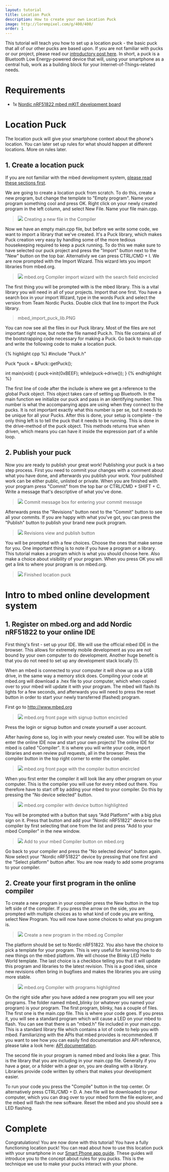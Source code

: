```yaml
---
layout: tutorial
title: Location Puck
description: How to create your own Location Puck
image: http://lorempixel.com/g/400/400/
order: 1
---
```


This tutorial will teach you how to set up a location puck - the basic puck that all of our other pucks are based upon.
If you are not familiar with pucks or our project, please read our [introductory post here](/).
In short, a puck is a Bluetooth Low Energy-powered device that will, using your smartphone as a central hub, work as a building block for your Internet-of-Things-related needs. 

# Requirements
- 1x [Nordic nRF51822 mbed mKIT development board](https://mbed.org/platforms/Nordic-nRF51822/)

# Location Puck
The location puck will give your smartphone context about the phone's location.
You can later set up rules for what should happen at different locations. More on rules later.

## 1. Create a location puck
If you are not familiar with the mbed development system, [please read these sections first]().

We are going to create a location puck from scratch.
To do this, create a new program, but change the template to "Empty program".
Name your program something cool and press OK. Right click on your newly created program in the left column, and select New File. Name your file main.cpp.

> ![](../images/mbed_new_file.PNG)
> Creating a new file in the Compiler

Now we have an empty main.cpp file, but before we write some code, we want to import a library that we've created.
It's a Puck library, which makes Puck creation very easy by handling some of the more tedious housekeeping required to keep a puck running.
To do this we make sure to have selected our puck project and press the "Import" button next to the "New" button on the top bar.
Alternativly we can press CTRL/CMD + I. We are now prompted with the Import Wizard. This wizard lets you import libraries from mbed.org.

> ![](../images/mbed_import_wizard.PNG)
> mbed.org Compiler import wizard with the search field encircled

The first thing you will be prompted with is the mbed library.
This is a vital library you will need in all of your projects. Import that one first.
You have a search box in your import Wizard, type in the words Puck and select the version from Team Nordic Pucks. Double click that line to import the Puck library.

> mbed_import_puck_lib.PNG

You can now see all the files in our Puck library.
Most of the files are not important right now, but note the file named Puck.h.
This file contains all of the bootstrapping code necessary for making a Puck.
Go back to main.cpp and write the following code to make a location puck.

{% highlight cpp %}
#include "Puck.h"

Puck *puck = &Puck::getPuck();

int main(void) {
    puck->init(0xBEEF);
    while(puck->drive());
}
{% endhighlight %}

The first line of code after the include is where we get a reference to the global Puck object.
This object takes care of setting up Bluetooth. In the main function we initialize our puck and pass in an identifying number.
This number is what the accompanying apps are using when they connect to the pucks.
It is not important exactly what this number is per se, but it needs to be unique for all your Pucks.
After this is done, your setup is complete - the only thing left is to tell the puck that it needs to be running.
This is done in the drive-method of the puck object.
This methods returns true when driven, which means you can have it inside the expression part of a while loop.

## 2. Publish your puck
Now you are ready to publish your great work!
Publishing your puck is a two step process. First you need to commit your changes with a comment about what you have done, and afterwards you publish your work.
Your published work can be either public, unlisted or private.
When you are finished with your program press "Commit" from the top bar or CTRL/CMD + SHIFT + C.
Write a message that's descriptive of what you've done.

> ![](../images/mbed_commit.PNG)
> Commit message box for entering your commit message

Afterwards press the "Revisions" button next to the "Commit" button to see all your commits.
If you are happy with what you've got, you can press the "Publish" button to publish your brand new puck program.

> ![](../images/mbed_revisions.PNG)
> Revisions view and publish button

You will be prompted with a few choices.
Choose the ones that make sense for you. One important thing is to note if you have a program or a library.
This tutorial makes a program which is what you should choose here.
Also make a choice about visibility of your program. When you press OK you will get a link to where your program is on mbed.org.


> ![](../images/IMG_20140729_142743.jpg)
> Finished location puck


# Intro to mbed online development system

## 1. Register on mbed.org and add Nordic nRF51822 to your online IDE
First thing's first - set up your IDE. We will use the official mbed IDE in the browser.
This allows for extremely mobile development as you are not bound by your own computer to do development.
Another huge benefit is that you do not need to set up any development stack locally (!).

When an mbed is connected to your computer it will show up as a USB drive, in the same way a memory stick does.
Compiling your code at mbed.org will download a .hex file to your computer, which when copied over to your mbed will update it with your program.
The mbed will flash its lights for a few seconds, and afterwards you will need to press the reset button in order to start your newly transferred (flashed) program.

First go to http://www.mbed.org

> ![](../images/mbed_login_signup.PNG)
> mbed.org front page with signup button encircled

Press the login or signup button and create yourself a user account.

After having done so, log in with your newly created user.
You will be able to enter the online IDE now and start your own projects!
The online IDE for mbed is called "Compiler". It is where you will write your code, import libraries and even review pull requests, all in the browser.
Press the compiler button in the top right corner to enter the compiler.

> ![](../images/mbed_compiler.PNG)
> mbed.org front page with the compiler button encircled

When you first enter the compiler it will look like any other program on your computer.
This is the compiler you will use for every mbed out there.
You therefore have to start off by adding your mbed to your compiler.
Do this by pressing the "No device selected" button.

> ![](../images/mbed_entered_compiler.PNG)
> mbed.org compiler with device button highlighted

You will be prompted with a button that says "Add Platform" with a big plus sign on it.
Press that button and add your "Nordic nRF51822" device to the compiler by first selecting that one from the list and press "Add to your mbed Compiler" in the new window.

> ![](../images/mbed_add_to_compiler.PNG)
> Add to your mbed Compiler button on mbed.org

Go back to your compiler and press the "No selected device" button again.
Now select your "Nordic nRF51822" device by pressing that one first and the "Select platform" button after. You are now ready to add some programs to your compiler.

## 2. Create your first program in the online compiler
To create a new program in your compiler press the New button in the top left side of the compiler.
If you press the arrow on the side, you are prompted with multiple choices as to what kind of code you are writing, select New Program. You will now have some choices to what you program is.

> ![](../images/mbed_new_program.PNG)
> Create a new program in the mbed.og Compiler

The platform should be set to Nordic nRF51822.
You also have the choice to pick a template for your program.
This is very useful for learning how to do new things on the mbed platform.
We will choose the Blinky LED Hello World template.
The last choice is a checkbox telling you that it will update this program and libraries to the latest revision.
This is a good idea, since new revisions often bring in bugfixes and makes the libraries you are using more stable.

> ![](../images/mbed_first_program.PNG)
> mbed.org Compiler with programs highlighted

On the right side after you have added a new program you will see your programs.
The folder named mbed_blinky (or whatever you named your program) is your program.
The first program, blinky, has a couple of files. The first one is the main.cpp file.
This is where your code goes. If you press it, you will see a standard program which will cause a LED on your mbed to flash.
You can see that there is an "mbed.h" file included in your main.cpp.
This is a standard library file which contains a lot of code to help you with mbed.
Familiarizing with the APIs that mbed provides is recommended.
If you want to see how you can easily find documentation and API reference, please take a look here: [API documentation](http://mbed.org/handbook/API-Documentation).

The second file in your program is named mbed and looks like a gear.
This is the library that you are including in your main.cpp file.
Generally if you have a gear, or a folder with a gear on, you are dealing with a library.
Libraries provide code written by others that makes your development easier.

To run your code you press the "Compile" button in the top center.
Or alternatively press CTRL/CMD + D. A .hex file will be downloaded to your computer, which you can drag over to your mbed form the file explorer, and the mbed will flash the new software.
Reset the mbed and you should see a LED flashing.

# Complete

Congratulations! You are now done with this tutorial!
You have a fully functioning location puck!
You can read about how to use this location puck with your smartphone in our [Smart Phone app guide](smartphone-apps.html).
These guides will introduce you to the concept about rules for you pucks. This is the technique we use to make your pucks interact with your phone.
